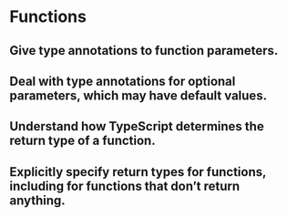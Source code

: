 # Functions

## Give type annotations to function parameters.
## Deal with type annotations for optional parameters, which may have default values.
## Understand how TypeScript determines the return type of a function.
## Explicitly specify return types for functions, including for functions that don’t return anything.